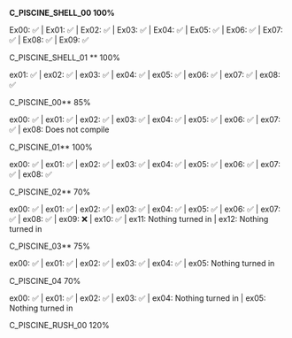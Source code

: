 **C_PISCINE_SHELL_00 100%**

Ex00: ✅ | Ex01: ✅ | Ex02: ✅ | Ex03: ✅ | Ex04: ✅ | Ex05: ✅ | Ex06: ✅ | Ex07: ✅ | Ex08: ✅ | Ex09: ✅

C_PISCINE_SHELL_01 ** 100%

ex01: ✅ | ex02: ✅ | ex03: ✅ | ex04: ✅ | ex05: ✅ | ex06: ✅ | ex07: ✅ | ex08: ✅

C_PISCINE_00** 85% 

ex00: ✅ | ex01: ✅ | ex02: ✅ | ex03: ✅ | ex04: ✅ | ex05: ✅ | ex06: ✅ | ex07: ✅ | ex08: Does not compile

C_PISCINE_01** 100% 

ex00: ✅ | ex01: ✅ | ex02: ✅ | ex03: ✅ | ex04: ✅ | ex05: ✅ | ex06: ✅ | ex07: ✅ | ex08: ✅

C_PISCINE_02** 70% 

ex00: ✅ | ex01: ✅ | ex02: ✅ | ex03: ✅ | ex04: ✅ | ex05: ✅ | ex06: ✅ | ex07: ✅ | ex08: ✅ | ex09: ❌ | ex10: ✅ | ex11: Nothing turned in | ex12: Nothing turned in

C_PISCINE_03** 75% 

ex00: ✅ | ex01: ✅ | ex02: ✅ | ex03: ✅ | ex04: ✅ | ex05: Nothing turned in

C_PISCINE_04 70% 

ex00: ✅ | ex01: ✅ | ex02: ✅ | ex03: ✅ | ex04: Nothing turned in | ex05: Nothing turned in

C_PISCINE_RUSH_00 120%
